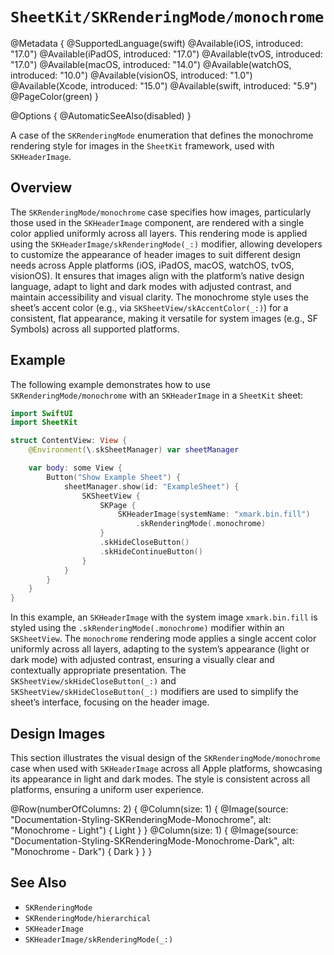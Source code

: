 # ``SheetKit/SKRenderingMode/monochrome``

@Metadata {
    @SupportedLanguage(swift)
    @Available(iOS, introduced: "17.0")
    @Available(iPadOS, introduced: "17.0")
    @Available(tvOS, introduced: "17.0")
    @Available(macOS, introduced: "14.0")
    @Available(watchOS, introduced: "10.0")
    @Available(visionOS, introduced: "1.0")
    @Available(Xcode, introduced: "15.0")
    @Available(swift, introduced: "5.9")
    @PageColor(green)
}

@Options {
    @AutomaticSeeAlso(disabled)
}

A case of the ``SKRenderingMode`` enumeration that defines the monochrome rendering style for images in the `SheetKit` framework, used with `SKHeaderImage`.

## Overview

The ``SKRenderingMode/monochrome`` case specifies how images, particularly those used in the ``SKHeaderImage`` component, are rendered with a single color applied uniformly across all layers. This rendering mode is applied using the ``SKHeaderImage/skRenderingMode(_:)`` modifier, allowing developers to customize the appearance of header images to suit different design needs across Apple platforms (iOS, iPadOS, macOS, watchOS, tvOS, visionOS). It ensures that images align with the platform’s native design language, adapt to light and dark modes with adjusted contrast, and maintain accessibility and visual clarity. The monochrome style uses the sheet’s accent color (e.g., via ``SKSheetView/skAccentColor(_:)``) for a consistent, flat appearance, making it versatile for system images (e.g., SF Symbols) across all supported platforms.

## Example

The following example demonstrates how to use ``SKRenderingMode/monochrome`` with an ``SKHeaderImage`` in a `SheetKit` sheet:

```swift
import SwiftUI
import SheetKit

struct ContentView: View {
    @Environment(\.skSheetManager) var sheetManager

    var body: some View {
        Button("Show Example Sheet") {
            sheetManager.show(id: "ExampleSheet") {
                SKSheetView {
                    SKPage {
                        SKHeaderImage(systemName: "xmark.bin.fill")
                            .skRenderingMode(.monochrome)
                    }
                    .skHideCloseButton()
                    .skHideContinueButton()
                }
            }
        }
    }
}
```

In this example, an ``SKHeaderImage`` with the system image `xmark.bin.fill` is styled using the `.skRenderingMode(.monochrome)` modifier within an ``SKSheetView``. The `monochrome` rendering mode applies a single accent color uniformly across all layers, adapting to the system’s appearance (light or dark mode) with adjusted contrast, ensuring a visually clear and contextually appropriate presentation. The ``SKSheetView/skHideCloseButton(_:)`` and ``SKSheetView/skHideCloseButton(_:)`` modifiers are used to simplify the sheet’s interface, focusing on the header image.

## Design Images

This section illustrates the visual design of the ``SKRenderingMode/monochrome`` case when used with ``SKHeaderImage`` across all Apple platforms, showcasing its appearance in light and dark modes. The style is consistent across all platforms, ensuring a uniform user experience.

@Row(numberOfColumns: 2) {
    @Column(size: 1) {
        @Image(source: "Documentation-Styling-SKRenderingMode-Monochrome", alt: "Monochrome - Light") {
            Light
        }
    }
    @Column(size: 1) {
        @Image(source: "Documentation-Styling-SKRenderingMode-Monochrome-Dark", alt: "Monochrome - Dark") {
            Dark
        }
    }
}

## See Also

- ``SKRenderingMode``
- ``SKRenderingMode/hierarchical``
- ``SKHeaderImage``
- ``SKHeaderImage/skRenderingMode(_:)``
